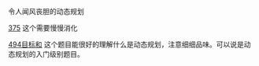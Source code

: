 令人闻风丧胆的动态规划

[375](375猜数字.md) 这个需要慢慢消化

[494目标和](494目标和.md) 这个题目能很好的理解什么是动态规划，注意细细品味。可以说是动态规划的入门级别题目。
